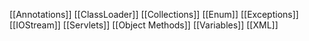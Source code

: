 [[Annotations]]
[[ClassLoader]]
[[Collections]]
[[Enum]]
[[Exceptions]]
[[IOStream]]
[[Servlets]]
[[Object Methods]]
[[Variables]]
[[XML]]